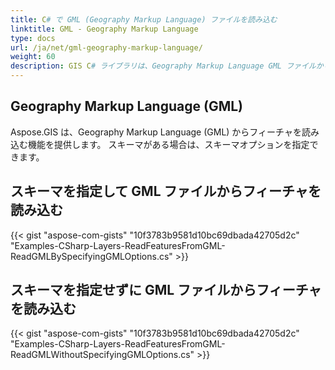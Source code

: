 ```yaml
---
title: C# で GML (Geography Markup Language) ファイルを読み込む
linktitle: GML - Geography Markup Language
type: docs
url: /ja/net/gml-geography-markup-language/
weight: 60
description: GIS C# ライブラリは、Geography Markup Language GML ファイルからフィーチャを読み込む機能を備えており、スキーマがある場合はスキーマオプションを指定できます。
---
```


## **Geography Markup Language (GML)**
Aspose.GIS は、Geography Markup Language (GML) からフィーチャを読み込む機能を提供します。 スキーマがある場合は、スキーマオプションを指定できます。
## **スキーマを指定して GML ファイルからフィーチャを読み込む**
{{< gist "aspose-com-gists" "10f3783b9581d10bc69dbada42705d2c" "Examples-CSharp-Layers-ReadFeaturesFromGML-ReadGMLBySpecifyingGMLOptions.cs" >}}
## **スキーマを指定せずに GML ファイルからフィーチャを読み込む**
{{< gist "aspose-com-gists" "10f3783b9581d10bc69dbada42705d2c" "Examples-CSharp-Layers-ReadFeaturesFromGML-ReadGMLWithoutSpecifyingGMLOptions.cs" >}}
